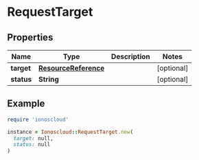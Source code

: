 # RequestTarget

## Properties

| Name | Type | Description | Notes |
| ---- | ---- | ----------- | ----- |
| **target** | [**ResourceReference**](ResourceReference.md) |  | [optional] |
| **status** | **String** |  | [optional] |

## Example

```ruby
require 'ionoscloud'

instance = Ionoscloud::RequestTarget.new(
  target: null,
  status: null
)
```

